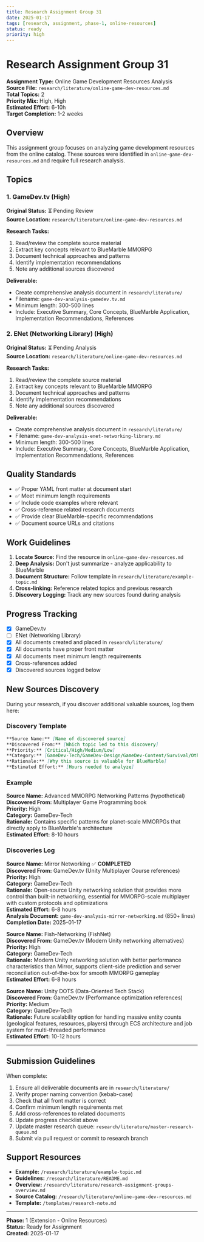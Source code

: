 ```yaml
---
title: Research Assignment Group 31
date: 2025-01-17
tags: [research, assignment, phase-1, online-resources]
status: ready
priority: high
---
```


# Research Assignment Group 31

**Assignment Type:** Online Game Development Resources Analysis  
**Source File:** `research/literature/online-game-dev-resources.md`  
**Total Topics:** 2  
**Priority Mix:** High, High  
**Estimated Effort:** 6-10h  
**Target Completion:** 1-2 weeks

## Overview

This assignment group focuses on analyzing game development resources from the online catalog. These sources were identified in `online-game-dev-resources.md` and require full research analysis.

## Topics

### 1. GameDev.tv (High)

**Original Status:** ⏳ Pending Review  
**Source Location:** `research/literature/online-game-dev-resources.md`  

**Research Tasks:**
1. Read/review the complete source material
2. Extract key concepts relevant to BlueMarble MMORPG
3. Document technical approaches and patterns
4. Identify implementation recommendations
5. Note any additional sources discovered

**Deliverable:**
- Create comprehensive analysis document in `research/literature/`
- Filename: `game-dev-analysis-gamedev.tv.md`
- Minimum length: 300-500 lines
- Include: Executive Summary, Core Concepts, BlueMarble Application, Implementation Recommendations, References

### 2. ENet (Networking Library) (High)

**Original Status:** ⏳ Pending Analysis  
**Source Location:** `research/literature/online-game-dev-resources.md`  

**Research Tasks:**
1. Read/review the complete source material
2. Extract key concepts relevant to BlueMarble MMORPG
3. Document technical approaches and patterns
4. Identify implementation recommendations
5. Note any additional sources discovered

**Deliverable:**
- Create comprehensive analysis document in `research/literature/`
- Filename: `game-dev-analysis-enet-networking-library.md`
- Minimum length: 300-500 lines
- Include: Executive Summary, Core Concepts, BlueMarble Application, Implementation Recommendations, References

## Quality Standards

- ✅ Proper YAML front matter at document start
- ✅ Meet minimum length requirements
- ✅ Include code examples where relevant  
- ✅ Cross-reference related research documents
- ✅ Provide clear BlueMarble-specific recommendations
- ✅ Document source URLs and citations

## Work Guidelines

1. **Locate Source:** Find the resource in `online-game-dev-resources.md`
2. **Deep Analysis:** Don't just summarize - analyze applicability to BlueMarble
3. **Document Structure:** Follow template in `research/literature/example-topic.md`
4. **Cross-linking:** Reference related topics and previous research
5. **Discovery Logging:** Track any new sources found during analysis

## Progress Tracking

- [x] GameDev.tv
- [ ] ENet (Networking Library)
- [x] All documents created and placed in `research/literature/`
- [x] All documents have proper front matter
- [x] All documents meet minimum length requirements
- [x] Cross-references added
- [x] Discovered sources logged below

## New Sources Discovery

During your research, if you discover additional valuable sources, log them here:

### Discovery Template

```markdown
**Source Name:** [Name of discovered source]  
**Discovered From:** [Which topic led to this discovery]  
**Priority:** [Critical/High/Medium/Low]  
**Category:** [GameDev-Tech/GameDev-Design/GameDev-Content/Survival/Other]  
**Rationale:** [Why this source is valuable for BlueMarble]  
**Estimated Effort:** [Hours needed to analyze]
```

### Example

**Source Name:** Advanced MMORPG Networking Patterns (hypothetical)  
**Discovered From:** Multiplayer Game Programming book  
**Priority:** High  
**Category:** GameDev-Tech  
**Rationale:** Contains specific patterns for planet-scale MMORPGs that directly apply to BlueMarble's architecture  
**Estimated Effort:** 8-10 hours

### Discoveries Log

**Source Name:** Mirror Networking ✅ **COMPLETED**  
**Discovered From:** GameDev.tv (Unity Multiplayer Course references)  
**Priority:** High  
**Category:** GameDev-Tech  
**Rationale:** Open-source Unity networking solution that provides more control than built-in networking, essential for MMORPG-scale multiplayer with custom protocols and optimizations  
**Estimated Effort:** 6-8 hours  
**Analysis Document:** `game-dev-analysis-mirror-networking.md` (850+ lines)  
**Completion Date:** 2025-01-17

**Source Name:** Fish-Networking (FishNet)  
**Discovered From:** GameDev.tv (Modern Unity networking alternatives)  
**Priority:** High  
**Category:** GameDev-Tech  
**Rationale:** Modern Unity networking solution with better performance characteristics than Mirror, supports client-side prediction and server reconciliation out-of-the-box for smooth MMORPG gameplay  
**Estimated Effort:** 6-8 hours

**Source Name:** Unity DOTS (Data-Oriented Tech Stack)  
**Discovered From:** GameDev.tv (Performance optimization references)  
**Priority:** Medium  
**Category:** GameDev-Tech  
**Rationale:** Future scalability option for handling massive entity counts (geological features, resources, players) through ECS architecture and job system for multi-threaded performance  
**Estimated Effort:** 10-12 hours

---

## Submission Guidelines

When complete:

1. Ensure all deliverable documents are in `research/literature/`
2. Verify proper naming convention (kebab-case)
3. Check that all front matter is correct
4. Confirm minimum length requirements met
5. Add cross-references to related documents
6. Update progress checklist above
7. Update master research queue: `research/literature/master-research-queue.md`
8. Submit via pull request or commit to research branch

## Support Resources

- **Example:** `/research/literature/example-topic.md`
- **Guidelines:** `/research/literature/README.md`
- **Overview:** `/research/literature/research-assignment-groups-overview.md`
- **Source Catalog:** `/research/literature/online-game-dev-resources.md`
- **Template:** `/templates/research-note.md`

---

**Phase:** 1 (Extension - Online Resources)  
**Status:** Ready for Assignment  
**Created:** 2025-01-17
